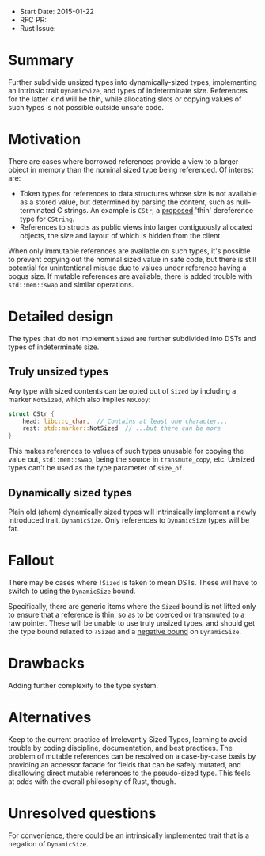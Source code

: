 - Start Date: 2015-01-22
- RFC PR:
- Rust Issue:

# Summary

Further subdivide unsized types into dynamically-sized types, implementing
an intrinsic trait `DynamicSize`, and types of indeterminate size. References
for the latter kind will be thin, while allocating slots or copying values
of such types is not possible outside unsafe code.

# Motivation

There are cases where borrowed references provide a view to a larger object
in memory than the nominal sized type being referenced. Of interest are:

- Token types for references to data structures whose size is not available as
  a stored value, but determined by parsing the content, such as
  null-terminated C strings. An example is `CStr`, a
  [proposed](https://github.com/rust-lang/rfcs/pull/592) 'thin' dereference
  type for `CString`.
- References to structs as public views into larger contiguously allocated
  objects, the size and layout of which is hidden from the client.

When only immutable references are available on such types, it's possible
to prevent copying out the nominal sized value in safe code, but there is
still potential for unintentional misuse due to values under reference having
a bogus size.
If mutable references are available, there is added trouble with
`std::mem::swap` and similar operations.

# Detailed design

The types that do not implement `Sized` are further subdivided into DSTs
and types of indeterminate size.

## Truly unsized types

Any type with sized contents can be opted out of `Sized` by including
a marker `NotSized`, which also implies `NoCopy`:
```rust
struct CStr {
    head: libc::c_char,  // Contains at least one character...
    rest: std::marker::NotSized  // ...but there can be more
}
```

This makes references to values of such types unusable for copying
the value out, `std::mem::swap`, being the source in
`transmute_copy`, etc. Unsized types can't be used as the
type parameter of `size_of`.

## Dynamically sized types

Plain old (ahem) dynamically sized types will intrinsically implement
a newly introduced trait, `DynamicSize`. Only references to `DynamicSize`
types will be fat.

# Fallout

There may be cases where `!Sized` is taken to mean DSTs. These will have to
switch to using the `DynamicSize` bound.

Specifically, there are generic items where the `Sized` bound is not
lifted only to ensure that a reference is thin, so as to be coerced or
transmuted to a raw pointer. These will be unable to use truly unsized types,
and should get the type bound relaxed to `?Sized` and a
[negative bound](https://github.com/rust-lang/rfcs/pull/586)
on `DynamicSize`.

# Drawbacks

Adding further complexity to the type system.

# Alternatives

Keep to the current practice of Irrelevantly Sized Types, learning to avoid
trouble by coding discipline, documentation, and best practices. The problem
of mutable references can be resolved on a case-by-case basis by providing
an accessor facade for fields that can be safely mutated, and disallowing
direct mutable references to the pseudo-sized type. This feels at odds
with the overall philosophy of Rust, though.

# Unresolved questions

For convenience, there could be an intrinsically implemented trait
that is a negation of `DynamicSize`.
